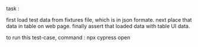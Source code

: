 
task :

first load test data from fixtures file, which is in json formate.
next place that data in table on web page.
finally assert that loaded data with table UI data.


to run this test-case, command : npx cypress open
